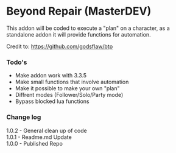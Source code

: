 # Beyond Repair (MasterDEV)
This addon will be coded to execute a "plan" on a character, as a standalone addon it will provide functions for automation.


Credit to:
https://github.com/godsflaw/btp

### Todo's
* Make addon work with 3.3.5
* Make small functions that involve automation
* Make it possible to make your own "plan"
* Diffrent modes (Follower/Solo/Party mode)
* Bypass blocked lua functions


### Change log
1.0.2 - General clean up of code<br />
1.0.1 - Readme.md Update<br />
1.0.0 - Published Repo<br />
